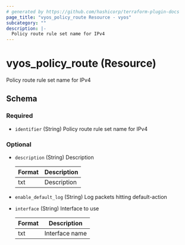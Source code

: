 ```yaml
---
# generated by https://github.com/hashicorp/terraform-plugin-docs
page_title: "vyos_policy_route Resource - vyos"
subcategory: ""
description: |-
  Policy route rule set name for IPv4
---
```


# vyos_policy_route (Resource)

Policy route rule set name for IPv4



<!-- schema generated by tfplugindocs -->
## Schema

### Required

- `identifier` (String) Policy route rule set name for IPv4

### Optional

- `description` (String) Description

    |  Format  |  Description  |
    |----------|---------------|
    |  txt  |  Description  |
- `enable_default_log` (String) Log packets hitting default-action
- `interface` (String) Interface to use

    |  Format  |  Description  |
    |----------|---------------|
    |  txt  |  Interface name  |
